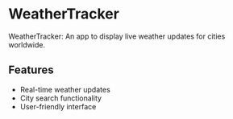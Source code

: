 # WeatherTracker
WeatherTracker: An app to display live weather updates for cities worldwide.

## Features
- Real-time weather updates
- City search functionality
- User-friendly interface
